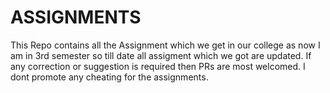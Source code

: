 # ASSIGNMENTS
This Repo contains all the Assignment which we get in our college as now I am in 3rd semester so till date all assigment which we got are updated.
If any correction or suggestion is required then PRs are most welcomed.
I dont promote any cheating for the assignments.
